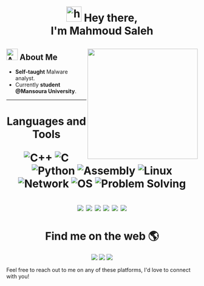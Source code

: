 <link href="/assets/styles.css" rel="stylesheet"></link>
<h1 align="center"><img src="https://camo.githubusercontent.com/e8e7b06ecf583bc040eb60e44eb5b8e0ecc5421320a92929ce21522dbc34c891/68747470733a2f2f6d656469612e67697068792e636f6d2f6d656469612f6876524a434c467a6361737252346961377a2f67697068792e676966" alt="hey" width="40"> Hey there,<br> I'm Mahmoud Saleh</h1> 


## <img src="https://img.icons8.com/fluency-systems-filled/48/000000/guest-male.png" width="30" alt="About me"/> About Me <img src="https://user-images.githubusercontent.com/42123683/231849768-a31086d4-f584-4e52-b7c6-d5d7f5209ffa.gif" width="290" align="right">
* **Self-taught** Malware analyst.
* Currently **student @Mansoura University**.


----


<h1 align="center"> Languages and Tools  </h>

![C++](https://img.shields.io/badge/-C++-00599C?style=flat-square&logo=cplusplus&logoColor=white)
![C](https://img.shields.io/badge/-C-A8B9CC?style=flat-square&logo=c&logoColor=white)
![Python](https://img.shields.io/badge/-Python-3776AB?style=flat-square&logo=python&logoColor=white)
![Assembly](https://img.shields.io/badge/-Assembly-808080?style=flat-square&logo=assembly&logoColor=white)
![Linux](https://img.shields.io/badge/-Linux-FCC624?style=flat-square&logo=linux&logoColor=black)
![Network](https://img.shields.io/badge/-Network-0078D7?style=flat-square&logo=cisco&logoColor=white)
![OS](https://img.shields.io/badge/-Operating%20Systems-0078D7?style=flat-square&logo=windows&logoColor=white)
![Problem Solving](https://img.shields.io/badge/-Problem%20Solving-4d4d4d?style=flat-square)
<p align="center">
  <img src="https://img.shields.io/badge/-IDA%20Pro-030303?style=flat-square&logo=ida-pro&logoColor=white" />
  <img src="https://img.shields.io/badge/-Wireshark-1679A7?style=flat-square&logo=wireshark&logoColor=white" />
  <img src="https://img.shields.io/badge/-Vm%20Box-183A61?style=flat-square&logo=virtualbox&logoColor=white" />
  <img src="https://img.shields.io/badge/-Detected%20easy-2980B9?style=flat-square&logoColor=white" />
  <img src="https://img.shields.io/badge/-Procmon-9B59B6?style=flat-square&logoColor=white" />
  <img src="https://img.shields.io/badge/-PE%20View-FFA07A?style=flat-square&logoColor=white" />
</p>


<h1 align="center"> Find me on the web 🌎 </h1>

<p align="center">
  <a href="https://www.linkedin.com/in/mahmoud-saleh-a1367228b"><img src="https://img.shields.io/badge/-LinkedIn-0077B5?style=flat-square&logo=linkedin&logoColor=white" /></a>
  <a href="https://www.facebook.com/profile.php?id=100007690595152"><img src="https://img.shields.io/badge/-Facebook-1877F2?style=flat-square&logo=facebook&logoColor=white" /></a>
  <a href="mailto:masabnormal@gmail.com"><img src="https://img.shields.io/badge/-Gmail-D14836?style=flat-square&logo=gmail&logoColor=white" /></a>

</p>
Feel free to reach out to me on any of these platforms, I'd love to connect with you!





